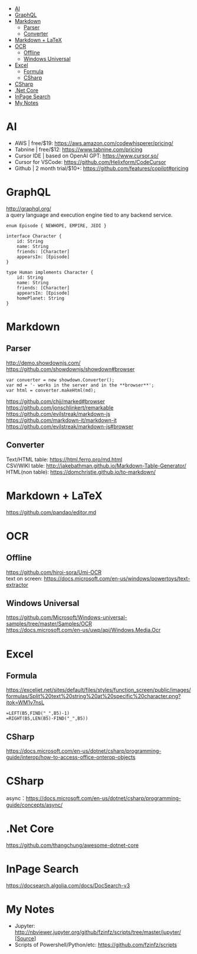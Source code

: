 
<!-- TOC -->

- [AI](#ai)
- [GraphQL](#graphql)
- [Markdown](#markdown)
    - [Parser](#parser)
    - [Converter](#converter)
- [Markdown + LaTeX](#markdown--latex)
- [OCR](#ocr)
    - [Offline](#offline)
    - [Windows Universal](#windows-universal)
- [Excel](#excel)
    - [Formula](#formula)
    - [CSharp](#csharp)
- [CSharp](#csharp-1)
- [.Net Core](#net-core)
- [InPage Search](#inpage-search)
- [My Notes](#my-notes)

<!-- /TOC -->

# AI
- AWS | free/$19: https://aws.amazon.com/codewhisperer/pricing/
- Tabnine | free/$12: https://www.tabnine.com/pricing
- Cursor IDE | based on OpenAI GPT: https://www.cursor.so/
- Cursor for VSCode: https://github.com/Helixform/CodeCursor
- Github | 2 month trial/$10+: https://github.com/features/copilot#pricing
# GraphQL
http://graphql.org/  
a query language and execution engine tied to any backend service. 

    enum Episode { NEWHOPE, EMPIRE, JEDI }

    interface Character {
        id: String
        name: String
        friends: [Character]
        appearsIn: [Episode]
    }

    type Human implements Character {
        id: String
        name: String
        friends: [Character]
        appearsIn: [Episode]
        homePlanet: String
    }

# Markdown
## Parser
http://demo.showdownjs.com/  
https://github.com/showdownjs/showdown#browser

    var converter = new showdown.Converter();
    var md = '- works in the server and in the **browser**';
    var html = converter.makeHtml(md);

https://github.com/chjj/marked#browser  
https://github.com/jonschlinkert/remarkable  
https://github.com/evilstreak/markdown-js  
https://github.com/markdown-it/markdown-it  
https://github.com/evilstreak/markdown-js#browser

## Converter
Text/HTML table: https://html.ferro.pro/md.html  
CSV/WIKI table: http://jakebathman.github.io/Markdown-Table-Generator/  
HTML(non table): https://domchristie.github.io/to-markdown/  

# Markdown + LaTeX
https://github.com/pandao/editor.md

# OCR
## Offline
https://github.com/hiroi-sora/Umi-OCR  
text on screen: https://docs.microsoft.com/en-us/windows/powertoys/text-extractor

## Windows Universal
https://github.com/Microsoft/Windows-universal-samples/tree/master/Samples/OCR  
https://docs.microsoft.com/en-us/uwp/api/Windows.Media.Ocr

# Excel
## Formula
https://exceljet.net/sites/default/files/styles/function_screen/public/images/formulas/Split%20text%20string%20at%20specific%20character.png?itok=WM1v7nsL

    =LEFT(B5,FIND("_",B5)-1)
    =RIGHT(B5,LEN(B5)-FIND("_",B5))

## CSharp
https://docs.microsoft.com/en-us/dotnet/csharp/programming-guide/interop/how-to-access-office-onterop-objects

# CSharp
async：https://docs.microsoft.com/en-us/dotnet/csharp/programming-guide/concepts/async/

# .Net Core
https://github.com/thangchung/awesome-dotnet-core

# InPage Search
https://docsearch.algolia.com/docs/DocSearch-v3

# My Notes
- Jupyter: http://nbviewer.jupyter.org/github/fzinfz/scripts/tree/master/jupyter/ 
[[Source](https://github.com/fzinfz/scripts/tree/master/jupyter)]
- Scripts of Powershell/Python/etc: https://github.com/fzinfz/scripts